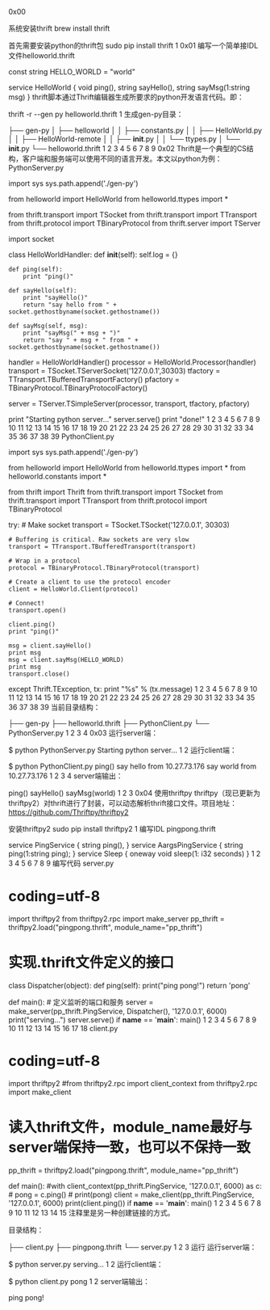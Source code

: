 0x00

系统安装thrift
brew install thrift

首先需要安装python的thrift包
sudo pip install thrift
1
0x01
编写一个简单接IDL文件helloworld.thrift

const string HELLO_WORLD = "world"

service HelloWorld {
    void ping(),
    string sayHello(),
    string sayMsg(1:string msg)
}
thrift脚本通过Thrift编辑器生成所要求的python开发语言代码。即：

thrift -r --gen py helloworld.thrift 
1
生成gen-py目录：

├── gen-py
│   ├── helloworld
│   │   ├── constants.py
│   │   ├── HelloWorld.py
│   │   ├── HelloWorld-remote
│   │   ├── __init__.py
│   │   └── ttypes.py
│   └── __init__.py
└── helloworld.thrift
1
2
3
4
5
6
7
8
9
0x02
Thrift是一个典型的CS结构，客户端和服务端可以使用不同的语言开发。本文以python为例：
PythonServer.py

import sys
sys.path.append('./gen-py')
  
from helloworld import HelloWorld
from helloworld.ttypes import *

from thrift.transport import TSocket
from thrift.transport import TTransport
from thrift.protocol import TBinaryProtocol
from thrift.server import TServer

import socket

class HelloWorldHandler:
    def __init__(self):
        self.log = {}

    def ping(self):
        print "ping()"

    def sayHello(self):
        print "sayHello()"
        return "say hello from " + socket.gethostbyname(socket.gethostname())

    def sayMsg(self, msg):
        print "sayMsg(" + msg + ")"
        return "say " + msg + " from " + socket.gethostbyname(socket.gethostname())

handler = HelloWorldHandler()
processor = HelloWorld.Processor(handler)
transport = TSocket.TServerSocket('127.0.0.1',30303)
tfactory = TTransport.TBufferedTransportFactory()
pfactory = TBinaryProtocol.TBinaryProtocolFactory()

server = TServer.TSimpleServer(processor, transport, tfactory, pfactory)

print "Starting python server..."
server.serve()
print "done!"
1
2
3
4
5
6
7
8
9
10
11
12
13
14
15
16
17
18
19
20
21
22
23
24
25
26
27
28
29
30
31
32
33
34
35
36
37
38
39
PythonClient.py

import sys
sys.path.append('./gen-py')
 
from helloworld import HelloWorld
from helloworld.ttypes import *
from helloworld.constants import *
 
from thrift import Thrift
from thrift.transport import TSocket
from thrift.transport import TTransport
from thrift.protocol import TBinaryProtocol
 
try:
    # Make socket
    transport = TSocket.TSocket('127.0.0.1', 30303)
     
    # Buffering is critical. Raw sockets are very slow
    transport = TTransport.TBufferedTransport(transport)
     
    # Wrap in a protocol
    protocol = TBinaryProtocol.TBinaryProtocol(transport)
     
    # Create a client to use the protocol encoder
    client = HelloWorld.Client(protocol)
     
    # Connect!
    transport.open()
     
    client.ping()
    print "ping()"
     
    msg = client.sayHello()
    print msg
    msg = client.sayMsg(HELLO_WORLD)
    print msg
    transport.close()
          
except Thrift.TException, tx:
    print "%s" % (tx.message)
1
2
3
4
5
6
7
8
9
10
11
12
13
14
15
16
17
18
19
20
21
22
23
24
25
26
27
28
29
30
31
32
33
34
35
36
37
38
39
当前目录结构：

├── gen-py
├── helloworld.thrift
├── PythonClient.py
└── PythonServer.py
1
2
3
4
0x03
运行server端：

$ python PythonServer.py 
Starting python server...
1
2
运行client端：

$ python PythonClient.py 
ping()
say hello from 10.27.73.176
say world from 10.27.73.176
1
2
3
4
server端输出：

ping()
sayHello()
sayMsg(world)
1
2
3
0x04 使用thriftpy
thriftpy（现已更新为thriftpy2）对thrift进行了封装，可以动态解析thrift接口文件。项目地址：https://github.com/Thriftpy/thriftpy2

安装thriftpy2
sudo pip install thriftpy2
1
编写IDL
pingpong.thrift

service PingService {
    string ping(),
}
service AargsPingService {
    string ping(1:string ping);
}
service Sleep {
    oneway void sleep(1: i32 seconds)
}
1
2
3
4
5
6
7
8
9
编写代码
server.py

# coding=utf-8
import thriftpy2
from thriftpy2.rpc import make_server
pp_thrift = thriftpy2.load("pingpong.thrift", module_name="pp_thrift")

# 实现.thrift文件定义的接口
class Dispatcher(object):
    def ping(self):
        print("ping pong!")
        return 'pong'

def main():
    # 定义监听的端口和服务
    server = make_server(pp_thrift.PingService, Dispatcher(), '127.0.0.1', 6000)
    print("serving...")
    server.serve()
if __name__ == '__main__':
    main()
1
2
3
4
5
6
7
8
9
10
11
12
13
14
15
16
17
18
client.py

# coding=utf-8
import thriftpy2
#from thriftpy2.rpc import client_context
from thriftpy2.rpc import make_client
# 读入thrift文件，module_name最好与server端保持一致，也可以不保持一致
pp_thrift = thriftpy2.load("pingpong.thrift", module_name="pp_thrift")

def main():
    #with client_context(pp_thrift.PingService, '127.0.0.1', 6000) as c:
    #    pong = c.ping()
    #    print(pong)
    client = make_client(pp_thrift.PingService, '127.0.0.1', 6000)
    print(client.ping())
if __name__ == '__main__':
    main()
1
2
3
4
5
6
7
8
9
10
11
12
13
14
15
注释里是另一种创建链接的方式。

目录结构：

├── client.py
├── pingpong.thrift
└── server.py
1
2
3
运行
运行server端：

$ python server.py 
serving...
1
2
运行client端：

$ python client.py 
pong
1
2
server端输出：

ping pong!
